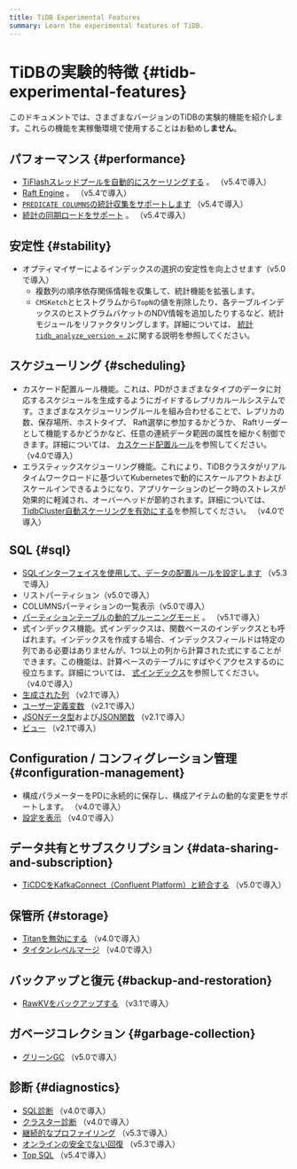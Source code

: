 ```yaml
---
title: TiDB Experimental Features
summary: Learn the experimental features of TiDB.
---
```


# TiDBの実験的特徴 {#tidb-experimental-features}

このドキュメントでは、さまざまなバージョンのTiDBの実験的機能を紹介します。これらの機能を実稼働環境で使用することはお勧めし**ません**。

## パフォーマンス {#performance}

-   [TiFlashスレッドプールを自動的にスケーリングする](/tiflash/tiflash-configuration.md) 。 （v5.4で導入）
-   [Raft Engine](/tikv-configuration-file.md#raft-engine) 。 （v5.4で導入）
-   [`PREDICATE COLUMNS`の統計収集をサポートします](/statistics.md#collect-statistics-on-some-columns) （v5.4で導入）
-   [統計の同期ロードをサポート](/statistics.md#load-statistics) 。 （v5.4で導入）

## 安定性 {#stability}

-   オプティマイザーによるインデックスの選択の安定性を向上させます（v5.0で導入）
    -   複数列の順序依存関係情報を収集して、統計機能を拡張します。
    -   `CMSKetch`とヒストグラムから`TopN`の値を削除したり、各テーブルインデックスのヒストグラムバケットのNDV情報を追加したりするなど、統計モジュールをリファクタリングします。詳細については、 [統計`tidb_analyze_version = 2`](/statistics.md)に関する説明を参照してください。

## スケジューリング {#scheduling}

-   カスケード配置ルール機能。これは、PDがさまざまなタイプのデータに対応するスケジュールを生成するようにガイドするレプリカルールシステムです。さまざまなスケジューリングルールを組み合わせることで、レプリカの数、保存場所、ホストタイプ、 Raft選挙に参加するかどうか、 Raftリーダーとして機能するかどうかなど、任意の連続データ範囲の属性を細かく制御できます。詳細については、 [カスケード配置ルール](/configure-placement-rules.md)を参照してください。 （v4.0で導入）
-   エラスティックスケジューリング機能。これにより、TiDBクラスタがリアルタイムワークロードに基づいてKubernetesで動的にスケールアウトおよびスケールインできるようになり、アプリケーションのピーク時のストレスが効果的に軽減され、オーバーヘッドが節約されます。詳細については、 [TidbCluster自動スケーリングを有効にする](https://docs.pingcap.com/tidb-in-kubernetes/stable/enable-tidb-cluster-auto-scaling)を参照してください。 （v4.0で導入）

## SQL {#sql}

-   [SQLインターフェイスを使用して、データの配置ルールを設定します](/placement-rules-in-sql.md) （v5.3で導入）
-   リストパーティション（v5.0で導入）
-   COLUMNSパーティションの一覧表示（v5.0で導入）
-   [パーティションテーブルの動的プルーニングモード](/partitioned-table.md#dynamic-pruning-mode) 。 （v5.1で導入）
-   式インデックス機能。式インデックスは、関数ベースのインデックスとも呼ばれます。インデックスを作成する場合、インデックスフィールドは特定の列である必要はありませんが、1つ以上の列から計算された式にすることができます。この機能は、計算ベースのテーブルにすばやくアクセスするのに役立ちます。詳細については、 [式インデックス](/sql-statements/sql-statement-create-index.md)を参照してください。 （v4.0で導入）
-   [生成された列](/generated-columns.md) （v2.1で導入）
-   [ユーザー定義変数](/user-defined-variables.md) （v2.1で導入）
-   [JSONデータ型](/data-type-json.md)および[JSON関数](/functions-and-operators/json-functions.md) （v2.1で導入）
-   [ビュー](/information-schema/information-schema-views.md) （v2.1で導入）

## Configuration / コンフィグレーション管理 {#configuration-management}

-   構成パラメーターをPDに永続的に保存し、構成アイテムの動的な変更をサポートします。 （v4.0で導入）
-   [設定を表示](/sql-statements/sql-statement-show-config.md) （v4.0で導入）

## データ共有とサブスクリプション {#data-sharing-and-subscription}

-   [TiCDCをKafkaConnect（Confluent Platform）と統合する](/ticdc/integrate-confluent-using-ticdc.md) （v5.0で導入）

## 保管所 {#storage}

-   [Titanを無効にする](/storage-engine/titan-configuration.md#disable-titan-experimental) （v4.0で導入）
-   [タイタンレベルマージ](/storage-engine/titan-configuration.md#level-merge-experimental) （v4.0で導入）

## バックアップと復元 {#backup-and-restoration}

-   [RawKVをバックアップする](/br/use-br-command-line-tool.md#back-up-raw-kv-experimental-feature) （v3.1で導入）

## ガベージコレクション {#garbage-collection}

-   [グリーンGC](/system-variables.md#tidb_gc_scan_lock_mode-new-in-v50) （v5.0で導入）

## 診断 {#diagnostics}

-   [SQL診断](/information-schema/information-schema-sql-diagnostics.md) （v4.0で導入）
-   [クラスター診断](/dashboard/dashboard-diagnostics-access.md) （v4.0で導入）
-   [継続的なプロファイリング](/dashboard/continuous-profiling.md) （v5.3で導入）
-   [オンラインの安全でない回復](/online-unsafe-recovery.md) （v5.3で導入）
-   [Top SQL](/dashboard/top-sql.md) （v5.4で導入）
